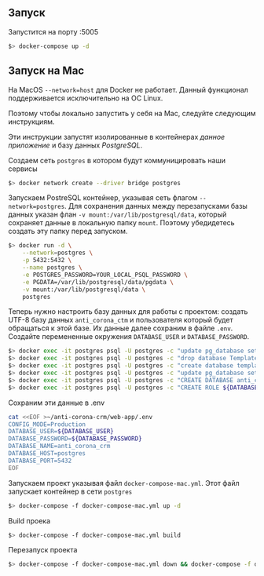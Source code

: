 ## Запуск

Запустится на порту :5005

```bash
$> docker-compose up -d
```

## Запуск на Mac

На MacOS `--network=host` для Docker не работает. Данный функционал поддерживается исключительно на ОС Linux.

Поэтому чтобы локально запустить у себя на Mac, следуйте следующим инструкциям.

Эти инструкции запустят изолированные в контейнерах _данное приложение_ и базу данных _PostgreSQL_.

Создаем сеть `postgres` в котором будут коммуницировать наши сервисы
```bash
$> docker network create --driver bridge postgres
```

Запускаем PostreSQL контейнер, указывая сеть флагом `--network=postgres`. Для сохранения данных между перезапусками базы данных
указан флан `-v mount:/var/lib/postgresql/data`, который сохраняет данные в локальную папку `mount`. Поэтому убедидетесь создать 
эту папку перед запуском.
```bash
$> docker run -d \
    --network=postgres \
    -p 5432:5432 \
    --name postgres \
    -e POSTGRES_PASSWORD=YOUR_LOCAL_PSQL_PASSWORD \
    -e PGDATA=/var/lib/postgresql/data/pgdata \
    -v mount:/var/lib/postgresql/data \
    postgres
```

Теперь нужно настроить базу данных для работы с проектом: создать UTF-8 базу данных `anti_corona_ctm` и пользователя который будет 
обращаться к этой базе. Их данные далее сохраним в файле `.env`. Создайте перемененные окружения `DATABASE_USER` и `DATABASE_PASSWORD`.
```bash
$> docker exec -it postgres psql -U postgres -c "update pg_database set datistemplate=false where datname='template1';"
$> docker exec -it postgres psql -U postgres -c "drop database Template1;"
$> docker exec -it postgres psql -U postgres -c "create database template1 with owner=postgres encoding='UTF-8' lc_collate='en_US.utf8' lc_ctype='en_US.utf8' template template0;"
$> docker exec -it postgres psql -U postgres -c "update pg_database set datistemplate=true where datname='template1';"
$> docker exec -it postgres psql -U postgres -c "CREATE DATABASE anti_corona_crm WITH TEMPLATE = template1 ENCODING = 'UTF8';"
$> docker exec -it postgres psql -U postgres -c "CREATE ROLE ${DATABASE_USER} LOGIN SUPERUSER PASSWORD '${DATABASE_PASSWORD}'"
```

Сохраним эти данные в .env
```bash
cat <<EOF >~/anti-corona-crm/web-app/.env
CONFIG_MODE=Production
DATABASE_USER=${DATABASE_USER}
DATABASE_PASSWORD=${DATABASE_PASSWORD}
DATABASE_NAME=anti_corona_crm
DATABASE_HOST=postgres
DATABASE_PORT=5432
EOF
```

Запускаем проект указывая файл `docker-compose-mac.yml`. Этот файл запускает контейнер в сети `postgres`
```bash
$> docker-compose -f docker-compose-mac.yml up -d
```

Build проека
```bash
$> docker-compose -f docker-compose-mac.yml build
```

Перезапуск проекта
```bash
$> docker-compose -f docker-compose-mac.yml down && docker-compose -f docker-compose-mac.yml up -d
```
